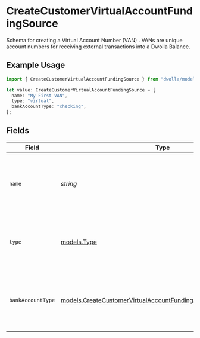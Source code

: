# CreateCustomerVirtualAccountFundingSource

Schema for creating a Virtual Account Number (VAN) . VANs are unique account numbers for receiving external transactions into a Dwolla Balance.

## Example Usage

```typescript
import { CreateCustomerVirtualAccountFundingSource } from "dwolla/models";

let value: CreateCustomerVirtualAccountFundingSource = {
  name: "My First VAN",
  type: "virtual",
  bankAccountType: "checking",
};
```

## Fields

| Field                                                                                                                                    | Type                                                                                                                                     | Required                                                                                                                                 | Description                                                                                                                              | Example                                                                                                                                  |
| ---------------------------------------------------------------------------------------------------------------------------------------- | ---------------------------------------------------------------------------------------------------------------------------------------- | ---------------------------------------------------------------------------------------------------------------------------------------- | ---------------------------------------------------------------------------------------------------------------------------------------- | ---------------------------------------------------------------------------------------------------------------------------------------- |
| `name`                                                                                                                                   | *string*                                                                                                                                 | :heavy_check_mark:                                                                                                                       | Arbitrary nickname for the funding source. Must be 50 characters or less.                                                                | My First VAN                                                                                                                             |
| `type`                                                                                                                                   | [models.Type](../models/type.md)                                                                                                         | :heavy_check_mark:                                                                                                                       | Type of funding source. Must be set to "virtual" for VAN creation.                                                                       | virtual                                                                                                                                  |
| `bankAccountType`                                                                                                                        | [models.CreateCustomerVirtualAccountFundingSourceBankAccountType](../models/createcustomervirtualaccountfundingsourcebankaccounttype.md) | :heavy_check_mark:                                                                                                                       | Type of bank account. Must be "checking" for Virtual Account Numbers.                                                                    | checking                                                                                                                                 |